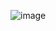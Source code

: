 ![image](https://github.com/s22449pjJakubStyn/TAU/assets/73015474/e07baebf-df32-40e3-aa1a-318842350ef9)

